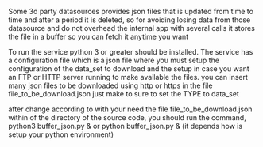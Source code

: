 Some 3d party datasources provides json files that is updated from time to time and after a period it is deleted, so for avoiding losing data from those datasource and do not overhead 
the internal app with several calls it stores the file in a buffer so you can fetch it anytime you want

To run the service python 3 or greater should be installed.
The service has a configuration file which is a json file where you must setup the configuration of the data_set to download and the setup in case you want
an FTP or HTTP server running to make available the files.
you can insert many json files to be downloaded using http or https in the file  file_to_be_download.json just make to sure to set the TYPE to data_set


after change according to with your need the file file_to_be_download.json
within of the directory of the source code, you should run the command, python3 buffer_json.py & or python buffer_json.py & (it depends how is setup your python environment) 

